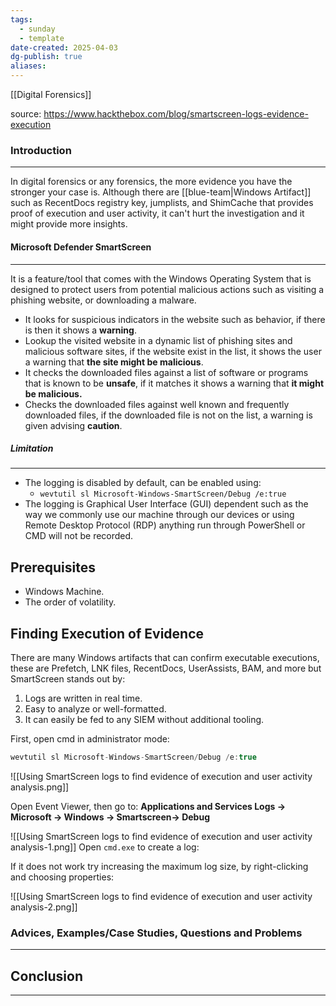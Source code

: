 ```yaml
---
tags:
  - sunday
  - template
date-created: 2025-04-03
dg-publish: true
aliases:
---
```

[[Digital Forensics]]

source: https://www.hackthebox.com/blog/smartscreen-logs-evidence-execution
### Introduction 
---
In digital forensics or any forensics, the more evidence you have the stronger your case is. Although there are [[blue-team|Windows Artifact]] such as RecentDocs registry key, jumplists, and ShimCache that provides proof of execution and user activity, it can't hurt the investigation and it might provide more insights.
#### Microsoft Defender SmartScreen
---
It is a feature/tool that comes with the Windows Operating System that is designed to protect users from potential malicious actions such as visiting a phishing website, or downloading a malware.

- It looks for suspicious indicators in the website such as behavior, if there is then it shows a **warning**.
- Lookup the visited website in a dynamic list of phishing sites and malicious software sites, if the website exist in the list, it shows the user a warning that **the site might be malicious**.
- It checks the downloaded files against a list of software or programs that is known to be **unsafe**, if it matches it shows a warning that **it might be malicious.**
- Checks the downloaded files against well known and frequently downloaded files, if the downloaded file is not on the list, a warning is given advising **caution**.
##### Limitation
---
- The logging is disabled by default, can be enabled using:
	- `wevtutil sl Microsoft-Windows-SmartScreen/Debug /e:true`
- The logging is Graphical User Interface (GUI) dependent such as the way we commonly use our machine through our devices or using Remote Desktop Protocol (RDP) anything run through PowerShell or CMD will not be recorded.

## Prerequisites

- Windows Machine.
- The order of volatility.
## Finding Execution of Evidence

There are many Windows artifacts that can confirm executable executions, these are Prefetch, LNK files, RecentDocs, UserAssists, BAM, and more but SmartScreen stands out by:

1. Logs are written in real time.
2. Easy to analyze or well-formatted.
3. It can easily be fed to any SIEM without additional tooling.

First, open cmd in administrator mode:
```C
wevtutil sl Microsoft-Windows-SmartScreen/Debug /e:true
```

![[Using SmartScreen logs to find evidence of execution and user activity analysis.png]]

Open Event Viewer, then go to: **Applications and Services Logs -> Microsoft -> Windows -> Smartscreen-> Debug**

![[Using SmartScreen logs to find evidence of execution and user activity analysis-1.png]]
Open `cmd.exe` to create a log:



If it does not work try increasing the maximum log size, by right-clicking and choosing properties:

![[Using SmartScreen logs to find evidence of execution and user activity analysis-2.png]]






### Advices, Examples/Case Studies, Questions and Problems
---

## Conclusion 
---


